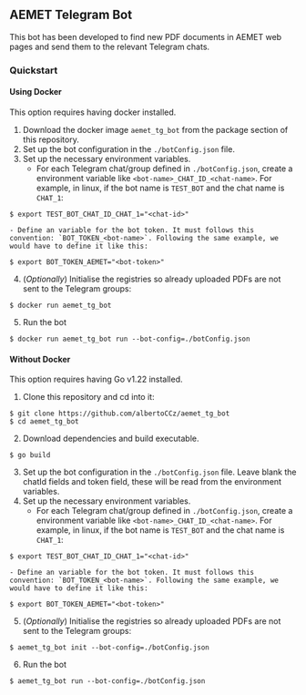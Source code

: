 ## AEMET Telegram Bot
This bot has been developed to find new PDF documents in AEMET web pages and send them to the relevant Telegram chats.

### Quickstart

#### Using Docker
This option requires having docker installed.

1. Download the docker image `aemet_tg_bot` from the package section of this repository.
2. Set up the bot configuration in the `./botConfig.json` file.
3. Set up the necessary environment variables.
    - For each Telegram chat/group defined in `./botConfig.json`, create a environment variable like `<bot-name>_CHAT_ID_<chat-name>`. For example, in linux, if the bot name is `TEST_BOT` and the chat name is `CHAT_1`:
```console
$ export TEST_BOT_CHAT_ID_CHAT_1="<chat-id>"
```
    - Define an variable for the bot token. It must follows this convention: `BOT_TOKEN_<bot-name>`. Following the same example, we would have to define it like this:
```console
$ export BOT_TOKEN_AEMET="<bot-token>"
```
4. (_Optionally_) Initialise the registries so already uploaded PDFs are not sent to the Telegram groups:
```console
$ docker run aemet_tg_bot
```
5. Run the bot
```console
$ docker run aemet_tg_bot run --bot-config=./botConfig.json
```

#### Without Docker
This option requires having Go v1.22 installed.

1. Clone this repository and cd into it:
```console
$ git clone https://github.com/albertoCCz/aemet_tg_bot
$ cd aemet_tg_bot
```
2. Download dependencies and build executable.
```console
$ go build
```
3. Set up the bot configuration in the `./botConfig.json` file. Leave blank the chatId fields and token field, these will be read from the environment variables.
4. Set up the necessary environment variables.
    - For each Telegram chat/group defined in `./botConfig.json`, create a environment variable like `<bot-name>_CHAT_ID_<chat-name>`. For example, in linux, if the bot name is `TEST_BOT` and the chat name is `CHAT_1`:
```console
$ export TEST_BOT_CHAT_ID_CHAT_1="<chat-id>"
```
    - Define an variable for the bot token. It must follows this convention: `BOT_TOKEN_<bot-name>`. Following the same example, we would have to define it like this:
```console
$ export BOT_TOKEN_AEMET="<bot-token>"
```
5. (_Optionally_) Initialise the registries so already uploaded PDFs are not sent to the Telegram groups:
```console
$ aemet_tg_bot init --bot-config=./botConfig.json
```
6. Run the bot
```console
$ aemet_tg_bot run --bot-config=./botConfig.json
```
